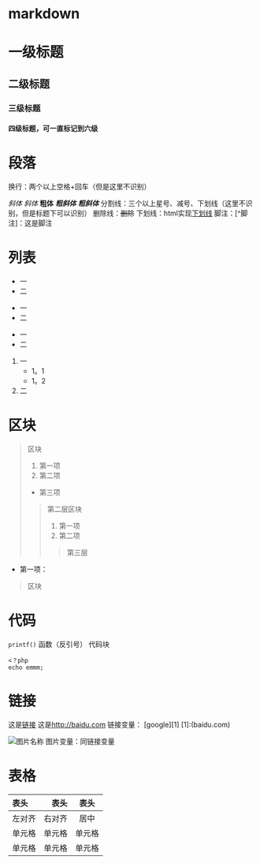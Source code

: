 # markdown

一级标题
========
二级标题
--------
### 三级标题
#### 四级标题，可一直标记到六级
# 段落
换行：两个以上空格+回车（但是这里不识别）  

*斜体*
_斜体_
**粗体**
***粗斜体***
___粗斜体___
分割线：三个以上星号、减号、下划线（这里不识别，但是标题下可以识别）
删除线：~~删除~~
下划线：html实现<u>下划线</u>
脚注：[^脚注]：这是脚注

# 列表

* 一
* 二

+ 一
+ 二

- 一
- 二

1. 一
    - 1。1
    - 1。2
2. 二
# 区块
>区块
> 1. 第一项
> 2. 第二项
> - 第三项
>> 第二层区块
>> 1. 第一项
>> 2. 第二项
>>> 第三层


* 第一项：
> 区块

# 代码
`printf()` 函数（反引号）
代码块
```
<？php
echo emmm;
```
# 链接
这是[链接](http://baidu.com)
这是<http://baidu.com>
链接变量：
[google][1]
[1]:(baidu.com)

![图片名称](图片地址 "替代标题")
图片变量：同链接变量
# 表格
| 表头 | 表头 | 表头   |
| :---- | ----: | :----: |
| 左对齐 | 右对齐 | 居中 |
| 单元格 | 单元格 | 单元格 |
| 单元格 | 单元格 | 单元格 |
